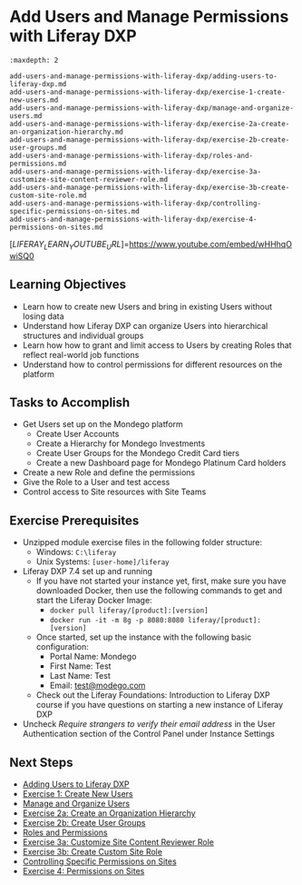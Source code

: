 # Add Users and Manage Permissions with Liferay DXP

```{toctree}
:maxdepth: 2

add-users-and-manage-permissions-with-liferay-dxp/adding-users-to-liferay-dxp.md
add-users-and-manage-permissions-with-liferay-dxp/exercise-1-create-new-users.md
add-users-and-manage-permissions-with-liferay-dxp/manage-and-organize-users.md
add-users-and-manage-permissions-with-liferay-dxp/exercise-2a-create-an-organization-hierarchy.md
add-users-and-manage-permissions-with-liferay-dxp/exercise-2b-create-user-groups.md
add-users-and-manage-permissions-with-liferay-dxp/roles-and-permissions.md
add-users-and-manage-permissions-with-liferay-dxp/exercise-3a-customize-site-content-reviewer-role.md
add-users-and-manage-permissions-with-liferay-dxp/exercise-3b-create-custom-site-role.md
add-users-and-manage-permissions-with-liferay-dxp/controlling-specific-permissions-on-sites.md
add-users-and-manage-permissions-with-liferay-dxp/exercise-4-permissions-on-sites.md
```

[$LIFERAY_LEARN_YOUTUBE_URL$]=https://www.youtube.com/embed/wHHhqOwiSQ0

## Learning Objectives

* Learn how to create new Users and bring in existing Users without losing data
* Understand how Liferay DXP can organize Users into hierarchical structures and individual groups
* Learn how how to grant and limit access to Users by creating Roles that reflect real-world job functions 
* Understand how to control permissions for different resources on the platform

## Tasks to Accomplish

* Get Users set up on the Mondego platform
    * Create User Accounts
    * Create a Hierarchy for Mondego Investments
    * Create User Groups for the Mondego Credit Card tiers
    * Create a new Dashboard page for Mondego Platinum Card holders
* Create a new Role and define the permissions
* Give the Role to a User and test access
* Control access to Site resources with Site Teams

## Exercise Prerequisites

* Unzipped module exercise files in the following folder structure:
	- Windows: `C:\liferay`
	- Unix Systems: `[user-home]/liferay`
* Liferay DXP 7.4 set up and running
    - If you have not started your instance yet, first, make sure you have downloaded Docker, then use the following commands to get and start the Liferay Docker Image: 
        * `docker pull liferay/[product]:[version]`
        * `docker run -it -m 8g -p 8080:8080 liferay/[product]:[version]`
    - Once started, set up the instance with the following basic configuration:
        * Portal Name: Mondego
        * First Name: Test
        * Last Name: Test
        * Email: test@modego.com
    - Check out the Liferay Foundations: Introduction to Liferay DXP course if you have questions on starting a new instance of Liferay DXP
* Uncheck _Require strangers to verify their email address_ in the User Authentication section of the Control Panel under Instance Settings

## Next Steps

* [Adding Users to Liferay DXP](./add-users-and-manage-permissions-with-liferay-dxp/adding-users-to-liferay-dxp.md) 
* [Exercise 1: Create New Users](./add-users-and-manage-permissions-with-liferay-dxp/exercise-1-create-new-users.md) 
* [Manage and Organize Users](./add-users-and-manage-permissions-with-liferay-dxp/manage-and-organize-users.md) 
* [Exercise 2a: Create an Organization Hierarchy](./add-users-and-manage-permissions-with-liferay-dxp/exercise-2a-create-an-organization-hierarchy.md) 
* [Exercise 2b: Create User Groups](./add-users-and-manage-permissions-with-liferay-dxp/exercise-2b-create-user-groups.md) 
* [Roles and Permissions](./add-users-and-manage-permissions-with-liferay-dxp/roles-and-permissions.md) 
* [Exercise 3a: Customize Site Content Reviewer Role](./add-users-and-manage-permissions-with-liferay-dxp/exercise-3a-customize-site-content-reviewer-role.md) 
* [Exercise 3b: Create Custom Site Role](./add-users-and-manage-permissions-with-liferay-dxp/exercise-3b-create-custom-site-role.md) 
* [Controlling Specific Permissions on Sites](./add-users-and-manage-permissions-with-liferay-dxp/controlling-specific-permissions-on-sites.md) 
* [Exercise 4: Permissions on Sites](./add-users-and-manage-permissions-with-liferay-dxp/exercise-4-permissions-on-sites.md) 